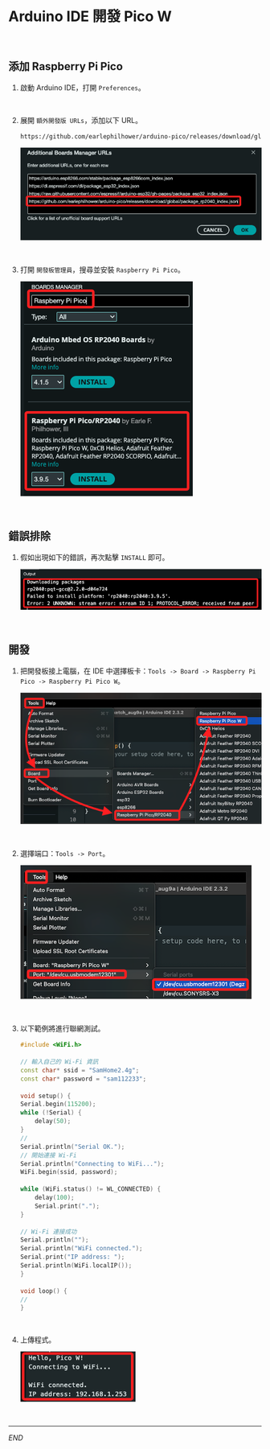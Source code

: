# Arduino IDE 開發 Pico W

<br>

## 添加 Raspberry Pi Pico

1. 啟動 Arduino IDE，打開 `Preferences`。

<br>

2. 展開 `額外開發版 URLs`，添加以下 URL。

    ```bash
    https://github.com/earlephilhower/arduino-pico/releases/download/global/package_rp2040_index.json
    ```

    ![](images/img_01.png)

<br>

3. 打開 `開發板管理員`，搜尋並安裝 `Raspberry Pi Pico`。

    ![](images/img_02.png)

<br>

## 錯誤排除

1. 假如出現如下的錯誤，再次點擊 `INSTALL` 即可。

    ![](images/img_03.png)

<br>

## 開發

1. 把開發板接上電腦，在 IDE 中選擇板卡：`Tools -> Board -> Raspberry Pi Pico -> Raspberry Pi Pico W`。

    ![](images/img_04.png)

<br>

2. 選擇端口：`Tools -> Port`。

    ![](images/img_05.png)

<br>

3. 以下範例將進行聯網測試。

    ```cpp
    #include <WiFi.h>

    // 輸入自己的 Wi-Fi 資訊
    const char* ssid = "SamHome2.4g";
    const char* password = "sam112233";

    void setup() {
    Serial.begin(115200);
    while (!Serial) {
        delay(50);
    }
    //
    Serial.println("Serial OK.");
    // 開始連接 Wi-Fi
    Serial.println("Connecting to WiFi...");
    WiFi.begin(ssid, password);

    while (WiFi.status() != WL_CONNECTED) {
        delay(100);
        Serial.print(".");
    }

    // Wi-Fi 連接成功
    Serial.println("");
    Serial.println("WiFi connected.");
    Serial.print("IP address: ");
    Serial.println(WiFi.localIP());
    }

    void loop() {
    //
    }
    ```

<br>

4. 上傳程式。

    ![](images/img_06.png)

<br>

___

_END_